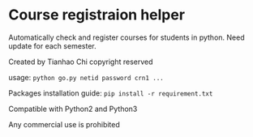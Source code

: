 Course registraion helper
===============================================
Automatically check and register courses for students in python.
Need update for each semester.
 
Created by Tianhao Chi
copyright reserved

usage: ``python go.py netid password crn1 ...``

Packages installation guide: ``pip install -r requirement.txt``

Compatible with Python2 and Python3

Any commercial use is prohibited
